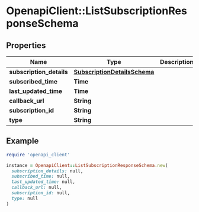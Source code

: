 # OpenapiClient::ListSubscriptionResponseSchema

## Properties

| Name | Type | Description | Notes |
| ---- | ---- | ----------- | ----- |
| **subscription_details** | [**SubscriptionDetailsSchema**](SubscriptionDetailsSchema.md) |  | [optional] |
| **subscribed_time** | **Time** |  | [optional] |
| **last_updated_time** | **Time** |  | [optional] |
| **callback_url** | **String** |  | [optional] |
| **subscription_id** | **String** |  | [optional] |
| **type** | **String** |  | [optional] |

## Example

```ruby
require 'openapi_client'

instance = OpenapiClient::ListSubscriptionResponseSchema.new(
  subscription_details: null,
  subscribed_time: null,
  last_updated_time: null,
  callback_url: null,
  subscription_id: null,
  type: null
)
```

